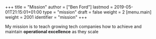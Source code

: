 +++
title = "Mission"
author = ["Ben Ford"]
lastmod = 2019-05-01T21:15:01+01:00
type = "mission"
draft = false
weight = 2
[menu.main]
  weight = 2001
  identifier = "mission"
+++

My mission is to teach growing tech companies how to achieve and maintain
**operational excellence** as they scale
